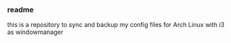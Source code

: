 ### readme 

this is a repository to sync and backup my config files for Arch Linux with i3 as windowmanager 

